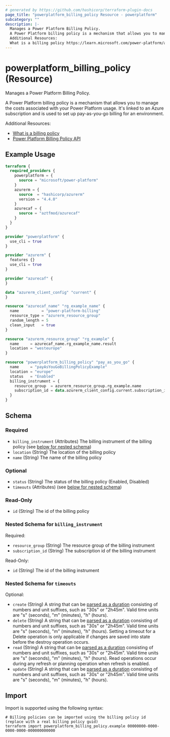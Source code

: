 ```yaml
---
# generated by https://github.com/hashicorp/terraform-plugin-docs
page_title: "powerplatform_billing_policy Resource - powerplatform"
subcategory: ""
description: |-
  Manages a Power Platform Billing Policy.
  A Power Platform billing policy is a mechanism that allows you to manage the costs associated with your Power Platform usage. It's linked to an Azure subscription and is used to set up pay-as-you-go billing for an environment.
  Additional Resources:
  What is a billing policy https://learn.microsoft.com/power-platform/admin/pay-as-you-go-overview#what-is-a-billing-policyPower Platform Billing Policy API https://learn.microsoft.com/rest/api/power-platform/licensing/billing-policy/get-billing-policy
---
```


# powerplatform_billing_policy (Resource)

Manages a Power Platform Billing Policy. 

A Power Platform billing policy is a mechanism that allows you to manage the costs associated with your Power Platform usage. It's linked to an Azure subscription and is used to set up pay-as-you-go billing for an environment.

Additional Resources:

* [What is a billing policy](https://learn.microsoft.com/power-platform/admin/pay-as-you-go-overview#what-is-a-billing-policy)
* [Power Platform Billing Policy API](https://learn.microsoft.com/rest/api/power-platform/licensing/billing-policy/get-billing-policy)

## Example Usage

```terraform
terraform {
  required_providers {
    powerplatform = {
      source = "microsoft/power-platform"
    }
    azurerm = {
      source  = "hashicorp/azurerm"
      version = "4.4.0"
    }
    azurecaf = {
      source = "aztfmod/azurecaf"
    }
  }
}

provider "powerplatform" {
  use_cli = true
}

provider "azurerm" {
  features {}
  use_cli = true
}

provider "azurecaf" {
}

data "azurerm_client_config" "current" {
}

resource "azurecaf_name" "rg_example_name" {
  name          = "power-platform-billing"
  resource_type = "azurerm_resource_group"
  random_length = 5
  clean_input   = true
}

resource "azurerm_resource_group" "rg_example" {
  name     = azurecaf_name.rg_example_name.result
  location = "westeurope"
}

resource "powerplatform_billing_policy" "pay_as_you_go" {
  name     = "payAsYouGoBillingPolicyExample"
  location = "europe"
  status   = "Enabled"
  billing_instrument = {
    resource_group  = azurerm_resource_group.rg_example.name
    subscription_id = data.azurerm_client_config.current.subscription_id
  }
}
```

<!-- schema generated by tfplugindocs -->
## Schema

### Required

- `billing_instrument` (Attributes) The billing instrument of the billing policy (see [below for nested schema](#nestedatt--billing_instrument))
- `location` (String) The location of the billing policy
- `name` (String) The name of the billing policy

### Optional

- `status` (String) The status of the billing policy (Enabled, Disabled)
- `timeouts` (Attributes) (see [below for nested schema](#nestedatt--timeouts))

### Read-Only

- `id` (String) The id of the billing policy

<a id="nestedatt--billing_instrument"></a>
### Nested Schema for `billing_instrument`

Required:

- `resource_group` (String) The resource group of the billing instrument
- `subscription_id` (String) The subscription id of the billing instrument

Read-Only:

- `id` (String) The id of the billing instrument


<a id="nestedatt--timeouts"></a>
### Nested Schema for `timeouts`

Optional:

- `create` (String) A string that can be [parsed as a duration](https://pkg.go.dev/time#ParseDuration) consisting of numbers and unit suffixes, such as "30s" or "2h45m". Valid time units are "s" (seconds), "m" (minutes), "h" (hours).
- `delete` (String) A string that can be [parsed as a duration](https://pkg.go.dev/time#ParseDuration) consisting of numbers and unit suffixes, such as "30s" or "2h45m". Valid time units are "s" (seconds), "m" (minutes), "h" (hours). Setting a timeout for a Delete operation is only applicable if changes are saved into state before the destroy operation occurs.
- `read` (String) A string that can be [parsed as a duration](https://pkg.go.dev/time#ParseDuration) consisting of numbers and unit suffixes, such as "30s" or "2h45m". Valid time units are "s" (seconds), "m" (minutes), "h" (hours). Read operations occur during any refresh or planning operation when refresh is enabled.
- `update` (String) A string that can be [parsed as a duration](https://pkg.go.dev/time#ParseDuration) consisting of numbers and unit suffixes, such as "30s" or "2h45m". Valid time units are "s" (seconds), "m" (minutes), "h" (hours).

## Import

Import is supported using the following syntax:

```shell
# Billing policies can be imported using the billing policy id (replace with a real billing policy guid)
terraform import powerplatform_billing_policy.example 00000000-0000-0000-0000-000000000000
```
